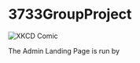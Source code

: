 # 3733GroupProject
![XKCD Comic](https://imgs.xkcd.com/comics/exploits_of_a_mom.png)

The Admin Landing Page is run by 
